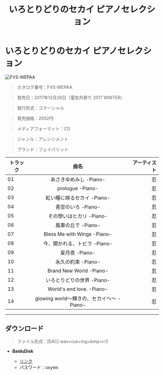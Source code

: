 ﻿---
layout: mypost
title: いろとりどりのセカイ ピアノセレクション
categories: [フェイバリット]
---

# いろとりどりのセカイ ピアノセレクション

![FVS-WEPAA](FVS-WEPAA-Cover.jpg)

> カタログ番号：FVS-WEPAA

> 発売日：2017年12月28日（電気外祭り 2017 WINTER）

> 発行形式：コマーシャル

> 発売価格：2052円

> メディアフォーマット：CD

> ジャンル：アレンジメント

> ブランド：フェイバリット


| トラック | 曲名 | アーティスト |
| ------| :-----------: | -----: |
| 01   | あさきゆめみし -Piano-                    |   忍   |
| 02   | prologue -Piano-                          |   忍   |
| 03   | 紅い瞳に映るセカイ -Piano-                |    忍  |
| 04   | 青空のいろ -Piano-                        |  忍    |
| 05   | その想いはヒカリ -Piano-                  |   忍   |
| 06   | 風車の丘で -Piano-                        |   忍   |
| 07   | Bless Me with Wings -Piano-               |  忍    |
| 08   | 今、開かれる、トビラ -Piano-              |    忍  |
| 09   | 星月夜 -Piano-                            |   忍   |
| 10   | 永久の約束 -Piano-                        |   忍   |
| 11   | Brand New World -Piano-                   |   忍   |
| 12   | いろとりどりの世界 -Piano-                |    忍  |
| 13   | World's end love. -Piano-                 |   忍   |
| 14   | glowing world～輝きの、セカイへ～ -Piano- |    忍  |


---
## ダウンロード
> ファイル形式：[EAC] wav+cue+log+bmp+rr3

  - **BaiduDisk**

    - [リンク](https://pan.baidu.com/s/1MrHG05HjnLTnih5fX72zfQ)
    - パスワード：uxyws
  